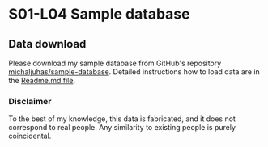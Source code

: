# S01-L04 Sample database

## Data download

Please download my sample database from GitHub's repository [michaljuhas/sample-database](https://github.com/michaljuhas/sample-database). Detailed instructions how to load data are in the [Readme.md file](https://github.com/michaljuhas/sample-database/blob/master/README.md).

### Disclaimer

To the best of my knowledge, this data is fabricated, and it does not correspond to real people. Any similarity to existing people is purely coincidental.
